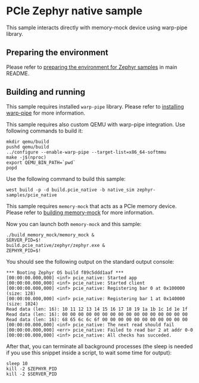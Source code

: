 # PCIe Zephyr native sample

This sample interacts directly with memory-mock device using warp-pipe library.

## Preparing the environment

Please refer to [preparing the environment for Zephyr samples](../../README.md#preparing-the-environment-for-zephyr-samples) in main README.

## Building and running

This sample requires installed `warp-pipe` library.
Please refer to [installing warp-pipe](../../README.md#building-and-installing-warp-pipe) for more information.

This sample requires also custom QEMU with warp-pipe integration. Use following commands to build it:
<!-- name="pcie-qemu-build" -->
```
mkdir qemu/build
pushd qemu/build
../configure --enable-warp-pipe --target-list=x86_64-softmmu
make -j$(nproc)
export QEMU_BIN_PATH=`pwd`
popd
```

Use the following command to build this sample:
<!-- name="pcie-native-build" -->
```
west build -p -d build.pcie_native -b native_sim zephyr-samples/pcie_native
```

This sample requires `memory-mock` that acts as a PCIe memory device.
Please refer to [building memory-mock](../../README.md#building-memory-mock) for more information.

Now you can launch both `memory-mock` and this sample:
<!-- name="pcie-native-run" -->
```
./build_memory_mock/memory_mock &
SERVER_PID=$!
build.pcie_native/zephyr/zephyr.exe &
ZEPHYR_PID=$!
```

You should see the following output on the standard output console:
```
*** Booting Zephyr OS build f89c5ddd1aaf ***
[00:00:00.000,000] <inf> pcie_native: Started app
[00:00:00.000,000] <inf> pcie_native: Started client
[00:00:00.000,000] <inf> pcie_native: Registering bar 0 at 0x100000 (size: 128)
[00:00:00.000,000] <inf> pcie_native: Registering bar 1 at 0x140000 (size: 1024)
Read data (len: 16): 10 11 12 13 14 15 16 17 18 19 1a 1b 1c 1d 1e 1f
Read data (len: 16): 00 00 00 00 00 00 00 00 00 00 00 00 00 00 00 00
Read data (len: 16): 68 65 6c 6c 6f 00 00 00 00 00 00 00 00 00 00 00
[00:00:00.000,000] <inf> pcie_native: The next read should fail
[00:00:00.000,000] <err> pcie_native: Failed to read bar 2 at addr 0-0
[00:00:00.000,000] <inf> pcie_native: All checks has succeded.
```

After that, you can terminate all background processes (the sleep is needed if you use this snippet inside a script, to wait some time for output):
<!-- name="pcie-native-teardown" -->
```
sleep 10
kill -2 $ZEPHYR_PID
kill -2 $SERVER_PID
```
